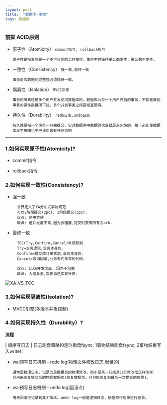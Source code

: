 ```yaml
---
layout: post
title:  "数据库-事物"
tags: 数据库
---
```


### 前提 ACID原则

- 原子性（Atomicity） `commit指令, rollback指令`

      原子性是指事务是一个不可分割的工作单位，事务中的操作要么都发生，要么都不发生。

- 一致性（Consistency） `强一致,最终一致`

      事务前后数据的完整性必须保持一致。

- 隔离性（Isolation） `MVCC引擎`

      事务的隔离性是多个用户并发访问数据库时，数据库为每一个用户开启的事务，不能被其他事务的操作数据所干扰，多个并发事务之间要相互隔离。

- 持久性（Durability） `redo日志,undo日志`

      持久性是指一个事务一旦被提交，它对数据库中数据的改变就是永久性的，接下来即使数据库发生故障也不应该对其有任何影响

 --- 
 
### 1.如何实现原子性(Atomicity)?

- commit指令
  
- rollback指令


### 2.如何实现一致性(Consistency)? 

- 强一致
  
        业界定义了XA分布式事物规范
        可以2阶段提交(2pc), 3阶段提交(3pc), 
        优点: 使用方便
        缺点: 但并发度不高,因为会阻塞,提交时要等所有方ack.
  
- 最终一致

        TCC(Try,Confirm,Cancel)补偿机制
        Try=业务逻辑,业务本身的.
        Confirm=提交改订单状态,业务本身的.
        Cancel=取消回滚,业务专门多写的代码.
        
        优点: 比XA并发度高, 因为不阻塞
        缺点: 入侵业务,需要自己实现补偿.

![XA_VS_TCC](../../../images/postimg/xa_vs_tcc.png)


### 3.如何实现隔离性(Isolation)? 

- MVCC引擎(多版本并发控制)
  

### 4.如何实现持久性（Durability）? 

**流程**

| 顺序写日志 | 日志刷盘策略(0定时刷盘fsync, 1事物结束刷盘fsync, 2事物结束写入write)|

- wal预写日志机制 - redo log(物理文件修改日志,增量的)
    
      通常是物理日志，记录的是数据页的物理修改，而不是某一行或某几行修改成怎样怎样，
      它用来恢复提交后的物理数据页(恢复数据页，且只能恢复到最后一次提交的位置)。

- wal预写日志机制 - undo log(回滚点)

      用来回滚行记录到某个版本。undo log一般是逻辑日志，根据每行记录进行记录。



